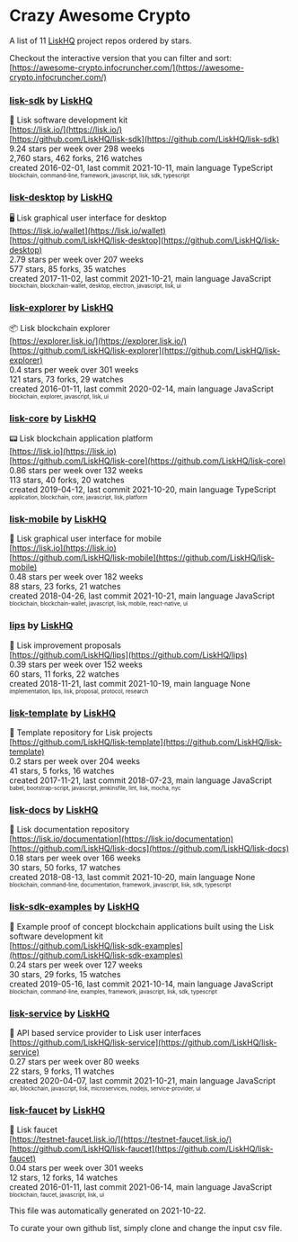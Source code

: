 # Crazy Awesome Crypto
A list of 11 [LiskHQ](https://github.com/LiskHQ) project repos ordered by stars.  

Checkout the interactive version that you can filter and sort: 
[https://awesome-crypto.infocruncher.com/](https://awesome-crypto.infocruncher.com/)  


### [lisk-sdk](https://github.com/LiskHQ/lisk-sdk) by [LiskHQ](https://github.com/LiskHQ)  
🔩 Lisk software development kit  
[https://lisk.io/](https://lisk.io/)  
[https://github.com/LiskHQ/lisk-sdk](https://github.com/LiskHQ/lisk-sdk)  
9.24 stars per week over 298 weeks  
2,760 stars, 462 forks, 216 watches  
created 2016-02-01, last commit 2021-10-11, main language TypeScript  
<sub><sup>blockchain, command-line, framework, javascript, lisk, sdk, typescript</sup></sub>


### [lisk-desktop](https://github.com/LiskHQ/lisk-desktop) by [LiskHQ](https://github.com/LiskHQ)  
🖥 Lisk graphical user interface for desktop  
[https://lisk.io/wallet](https://lisk.io/wallet)  
[https://github.com/LiskHQ/lisk-desktop](https://github.com/LiskHQ/lisk-desktop)  
2.79 stars per week over 207 weeks  
577 stars, 85 forks, 35 watches  
created 2017-11-02, last commit 2021-10-21, main language JavaScript  
<sub><sup>blockchain, blockchain-wallet, desktop, electron, javascript, lisk, ui</sup></sub>


### [lisk-explorer](https://github.com/LiskHQ/lisk-explorer) by [LiskHQ](https://github.com/LiskHQ)  
📦 Lisk blockchain explorer  
[https://explorer.lisk.io/](https://explorer.lisk.io/)  
[https://github.com/LiskHQ/lisk-explorer](https://github.com/LiskHQ/lisk-explorer)  
0.4 stars per week over 301 weeks  
121 stars, 73 forks, 29 watches  
created 2016-01-11, last commit 2020-02-14, main language JavaScript  
<sub><sup>blockchain, explorer, javascript, lisk, ui</sup></sub>


### [lisk-core](https://github.com/LiskHQ/lisk-core) by [LiskHQ](https://github.com/LiskHQ)  
📟 Lisk blockchain application platform  
[https://lisk.io](https://lisk.io)  
[https://github.com/LiskHQ/lisk-core](https://github.com/LiskHQ/lisk-core)  
0.86 stars per week over 132 weeks  
113 stars, 40 forks, 20 watches  
created 2019-04-12, last commit 2021-10-20, main language TypeScript  
<sub><sup>application, blockchain, core, javascript, lisk, platform</sup></sub>


### [lisk-mobile](https://github.com/LiskHQ/lisk-mobile) by [LiskHQ](https://github.com/LiskHQ)  
📱 Lisk graphical user interface for mobile  
[https://lisk.io](https://lisk.io)  
[https://github.com/LiskHQ/lisk-mobile](https://github.com/LiskHQ/lisk-mobile)  
0.48 stars per week over 182 weeks  
88 stars, 23 forks, 21 watches  
created 2018-04-26, last commit 2021-10-21, main language JavaScript  
<sub><sup>blockchain, blockchain-wallet, javascript, lisk, mobile, react-native, ui</sup></sub>


### [lips](https://github.com/LiskHQ/lips) by [LiskHQ](https://github.com/LiskHQ)  
📘 Lisk improvement proposals   
[https://github.com/LiskHQ/lips](https://github.com/LiskHQ/lips)  
0.39 stars per week over 152 weeks  
60 stars, 11 forks, 22 watches  
created 2018-11-21, last commit 2021-10-19, main language None  
<sub><sup>implementation, lips, lisk, proposal, protocol, research</sup></sub>


### [lisk-template](https://github.com/LiskHQ/lisk-template) by [LiskHQ](https://github.com/LiskHQ)  
📄 Template repository for Lisk projects  
[https://github.com/LiskHQ/lisk-template](https://github.com/LiskHQ/lisk-template)  
0.2 stars per week over 204 weeks  
41 stars, 5 forks, 16 watches  
created 2017-11-21, last commit 2018-07-23, main language JavaScript  
<sub><sup>babel, bootstrap-script, javascript, jenkinsfile, lint, lisk, mocha, nyc</sup></sub>


### [lisk-docs](https://github.com/LiskHQ/lisk-docs) by [LiskHQ](https://github.com/LiskHQ)  
📘 Lisk documentation repository  
[https://lisk.io/documentation](https://lisk.io/documentation)  
[https://github.com/LiskHQ/lisk-docs](https://github.com/LiskHQ/lisk-docs)  
0.18 stars per week over 166 weeks  
30 stars, 50 forks, 17 watches  
created 2018-08-13, last commit 2021-10-20, main language None  
<sub><sup>blockchain, command-line, documentation, framework, javascript, lisk, sdk, typescript</sup></sub>


### [lisk-sdk-examples](https://github.com/LiskHQ/lisk-sdk-examples) by [LiskHQ](https://github.com/LiskHQ)  
🔩 Example proof of concept blockchain applications built using the Lisk software development kit  
[https://github.com/LiskHQ/lisk-sdk-examples](https://github.com/LiskHQ/lisk-sdk-examples)  
0.24 stars per week over 127 weeks  
30 stars, 29 forks, 15 watches  
created 2019-05-16, last commit 2021-10-14, main language JavaScript  
<sub><sup>blockchain, command-line, examples, framework, javascript, lisk, sdk, typescript</sup></sub>


### [lisk-service](https://github.com/LiskHQ/lisk-service) by [LiskHQ](https://github.com/LiskHQ)  
:calling: API based service provider to Lisk user interfaces  
[https://github.com/LiskHQ/lisk-service](https://github.com/LiskHQ/lisk-service)  
0.27 stars per week over 80 weeks  
22 stars, 9 forks, 11 watches  
created 2020-04-07, last commit 2021-10-21, main language JavaScript  
<sub><sup>api, blockchain, javascript, lisk, microservices, nodejs, service-provider, ui</sup></sub>


### [lisk-faucet](https://github.com/LiskHQ/lisk-faucet) by [LiskHQ](https://github.com/LiskHQ)  
🚰 Lisk faucet  
[https://testnet-faucet.lisk.io/](https://testnet-faucet.lisk.io/)  
[https://github.com/LiskHQ/lisk-faucet](https://github.com/LiskHQ/lisk-faucet)  
0.04 stars per week over 301 weeks  
12 stars, 12 forks, 14 watches  
created 2016-01-11, last commit 2021-06-14, main language JavaScript  
<sub><sup>blockchain, faucet, javascript, lisk, ui</sup></sub>


This file was automatically generated on 2021-10-22.  

To curate your own github list, simply clone and change the input csv file.  